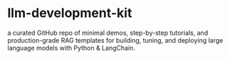# llm-development-kit
a curated GitHub repo of minimal demos, step-by-step tutorials, and production-grade RAG templates for building, tuning, and deploying large language models with Python &amp; LangChain.
